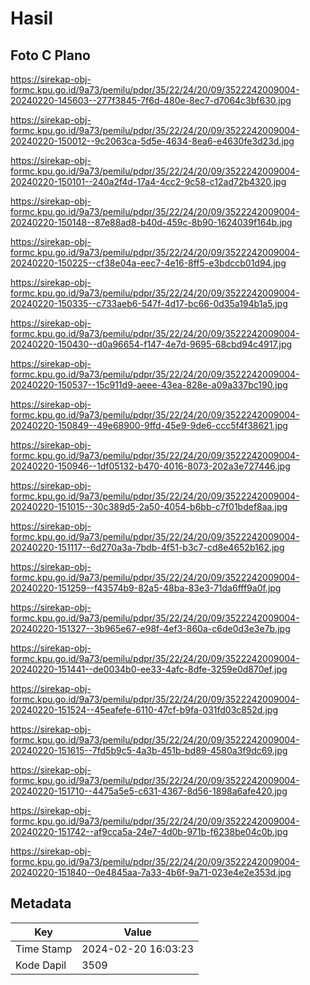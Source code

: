 # Hasil

## Foto C Plano

https://sirekap-obj-formc.kpu.go.id/9a73/pemilu/pdpr/35/22/24/20/09/3522242009004-20240220-145603--277f3845-7f6d-480e-8ec7-d7064c3bf630.jpg

https://sirekap-obj-formc.kpu.go.id/9a73/pemilu/pdpr/35/22/24/20/09/3522242009004-20240220-150012--9c2063ca-5d5e-4634-8ea6-e4630fe3d23d.jpg

https://sirekap-obj-formc.kpu.go.id/9a73/pemilu/pdpr/35/22/24/20/09/3522242009004-20240220-150101--240a2f4d-17a4-4cc2-9c58-c12ad72b4320.jpg

https://sirekap-obj-formc.kpu.go.id/9a73/pemilu/pdpr/35/22/24/20/09/3522242009004-20240220-150148--87e88ad8-b40d-459c-8b90-1624039f164b.jpg

https://sirekap-obj-formc.kpu.go.id/9a73/pemilu/pdpr/35/22/24/20/09/3522242009004-20240220-150225--cf38e04a-eec7-4e16-8ff5-e3bdccb01d94.jpg

https://sirekap-obj-formc.kpu.go.id/9a73/pemilu/pdpr/35/22/24/20/09/3522242009004-20240220-150335--c733aeb6-547f-4d17-bc66-0d35a194b1a5.jpg

https://sirekap-obj-formc.kpu.go.id/9a73/pemilu/pdpr/35/22/24/20/09/3522242009004-20240220-150430--d0a96654-f147-4e7d-9695-68cbd94c4917.jpg

https://sirekap-obj-formc.kpu.go.id/9a73/pemilu/pdpr/35/22/24/20/09/3522242009004-20240220-150537--15c911d9-aeee-43ea-828e-a09a337bc190.jpg

https://sirekap-obj-formc.kpu.go.id/9a73/pemilu/pdpr/35/22/24/20/09/3522242009004-20240220-150849--49e68900-9ffd-45e9-9de6-ccc5f4f38621.jpg

https://sirekap-obj-formc.kpu.go.id/9a73/pemilu/pdpr/35/22/24/20/09/3522242009004-20240220-150946--1df05132-b470-4016-8073-202a3e727446.jpg

https://sirekap-obj-formc.kpu.go.id/9a73/pemilu/pdpr/35/22/24/20/09/3522242009004-20240220-151015--30c389d5-2a50-4054-b6bb-c7f01bdef8aa.jpg

https://sirekap-obj-formc.kpu.go.id/9a73/pemilu/pdpr/35/22/24/20/09/3522242009004-20240220-151117--6d270a3a-7bdb-4f51-b3c7-cd8e4652b162.jpg

https://sirekap-obj-formc.kpu.go.id/9a73/pemilu/pdpr/35/22/24/20/09/3522242009004-20240220-151259--f43574b9-82a5-48ba-83e3-71da6fff9a0f.jpg

https://sirekap-obj-formc.kpu.go.id/9a73/pemilu/pdpr/35/22/24/20/09/3522242009004-20240220-151327--3b965e67-e98f-4ef3-860a-c6de0d3e3e7b.jpg

https://sirekap-obj-formc.kpu.go.id/9a73/pemilu/pdpr/35/22/24/20/09/3522242009004-20240220-151441--de0034b0-ee33-4afc-8dfe-3259e0d870ef.jpg

https://sirekap-obj-formc.kpu.go.id/9a73/pemilu/pdpr/35/22/24/20/09/3522242009004-20240220-151524--45eafefe-6110-47cf-b9fa-031fd03c852d.jpg

https://sirekap-obj-formc.kpu.go.id/9a73/pemilu/pdpr/35/22/24/20/09/3522242009004-20240220-151615--7fd5b9c5-4a3b-451b-bd89-4580a3f9dc69.jpg

https://sirekap-obj-formc.kpu.go.id/9a73/pemilu/pdpr/35/22/24/20/09/3522242009004-20240220-151710--4475a5e5-c631-4367-8d56-1898a6afe420.jpg

https://sirekap-obj-formc.kpu.go.id/9a73/pemilu/pdpr/35/22/24/20/09/3522242009004-20240220-151742--af9cca5a-24e7-4d0b-971b-f6238be04c0b.jpg

https://sirekap-obj-formc.kpu.go.id/9a73/pemilu/pdpr/35/22/24/20/09/3522242009004-20240220-151840--0e4845aa-7a33-4b6f-9a71-023e4e2e353d.jpg


## Metadata

| Key        | Value               |
| ---------- | ------------------- |
| Time Stamp | 2024-02-20 16:03:23 |
| Kode Dapil | 3509                |



